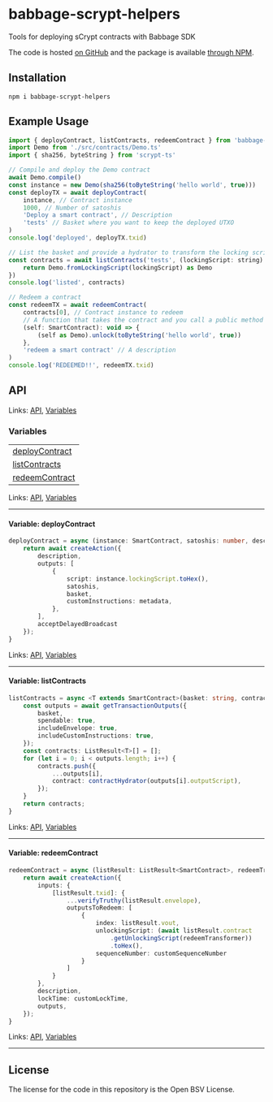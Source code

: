 # babbage-scrypt-helpers

Tools for deploying sCrypt contracts with Babbage SDK

The code is hosted [on GitHub](https://github.com/p2ppsr/babbage-scrypt-helpers) and the package is available [through NPM](https://www.npmjs.com/package/babbage-scrypt-helpers).

## Installation

    npm i babbage-scrypt-helpers

## Example Usage

```js
import { deployContract, listContracts, redeemContract } from 'babbage-scrypt-helpers'
import Demo from './src/contracts/Demo.ts'
import { sha256, byteString } from 'scrypt-ts'

// Compile and deploy the Demo contract
await Demo.compile()
const instance = new Demo(sha256(toByteString('hello world', true)))
const deployTX = await deployContract(
    instance, // Contract instance
    1000, // Number of satoshis
    'Deploy a smart contract', // Description
    'tests' // Basket where you want to keep the deployed UTXO
)
console.log('deployed', deployTX.txid)

// List the basket and provide a hydrator to transform the locking script into a contract
const contracts = await listContracts('tests', (lockingScript: string) => {
    return Demo.fromLockingScript(lockingScript) as Demo
})
console.log('listed', contracts)

// Redeem a contract
const redeemTX = await redeemContract(
    contracts[0], // Contract instance to redeem
    // A function that takes the contract and you call a public method to redeem it
    (self: SmartContract): void => {
        (self as Demo).unlock(toByteString('hello world', true))
    },
    'redeem a smart contract' // A description
)
console.log('REDEEMED!!', redeemTX.txid)
```

## API

<!--#region ts2md-api-merged-here-->

Links: [API](#api), [Variables](#variables)

### Variables

| |
| --- |
| [deployContract](#variable-deploycontract) |
| [listContracts](#variable-listcontracts) |
| [redeemContract](#variable-redeemcontract) |

Links: [API](#api), [Variables](#variables)

---

#### Variable: deployContract

```ts
deployContract = async (instance: SmartContract, satoshis: number, description: string, basket?: string, metadata?: string, acceptDelayedBroadcast = false): Promise<CreateActionResult> => {
    return await createAction({
        description,
        outputs: [
            {
                script: instance.lockingScript.toHex(),
                satoshis,
                basket,
                customInstructions: metadata,
            },
        ],
        acceptDelayedBroadcast
    });
}
```

Links: [API](#api), [Variables](#variables)

---
#### Variable: listContracts

```ts
listContracts = async <T extends SmartContract>(basket: string, contractHydrator: (lockingScript: string) => T): Promise<ListResult<T>[]> => {
    const outputs = await getTransactionOutputs({
        basket,
        spendable: true,
        includeEnvelope: true,
        includeCustomInstructions: true,
    });
    const contracts: ListResult<T>[] = [];
    for (let i = 0; i < outputs.length; i++) {
        contracts.push({
            ...outputs[i],
            contract: contractHydrator(outputs[i].outputScript),
        });
    }
    return contracts;
}
```

Links: [API](#api), [Variables](#variables)

---
#### Variable: redeemContract

```ts
redeemContract = async (listResult: ListResult<SmartContract>, redeemTransformer: (self: SmartContract) => void, description: string, customLockTime?: number, customSequenceNumber = 4294967295, outputs?: CreateActionOutput[]): Promise<CreateActionResult> => {
    return await createAction({
        inputs: {
            [listResult.txid]: {
                ...verifyTruthy(listResult.envelope),
                outputsToRedeem: [
                    {
                        index: listResult.vout,
                        unlockingScript: (await listResult.contract
                            .getUnlockingScript(redeemTransformer))
                            .toHex(),
                        sequenceNumber: customSequenceNumber
                    }
                ]
            }
        },
        description,
        lockTime: customLockTime,
        outputs,
    });
}
```

Links: [API](#api), [Variables](#variables)

---

<!--#endregion ts2md-api-merged-here-->

## License

The license for the code in this repository is the Open BSV License.
